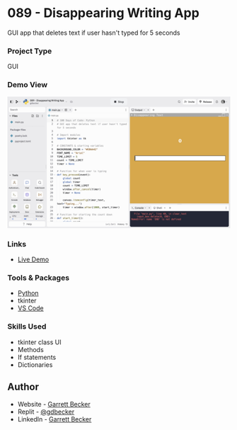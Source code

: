 # 089 - Disappearing Writing App

GUI app that deletes text if user hasn't typed for 5 seconds

### Project Type

GUI

### Demo View

![](./089-disappearing-writing-app.jpg)

### Links

- [Live Demo](https://replit.com/@gdbecker/089-Disappearing-Writing-App)

### Tools & Packages

- [Python](https://www.python.org)
- tkinter
- [VS Code](https://code.visualstudio.com)

### Skills Used

- tkinter class UI
- Methods
- If statements
- Dictionaries

## Author

- Website - [Garrett Becker]()
- Replit - [@gdbecker](https://replit.com/@gdbecker)
- LinkedIn - [Garrett Becker](https://www.linkedin.com/in/garrett-becker-923b4a106/)